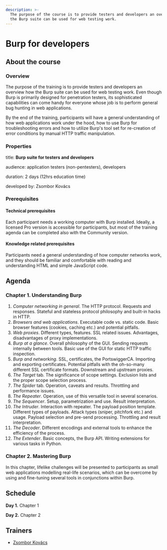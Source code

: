 ```yaml
---
description: >-
  The purpose of the course is to provide testers and developers an overview how
  the Burp suite can be used for web testing work.
---
```


# Burp for developers

## About the course

### Overview

The purpose of the training is to provide testers and developers an overview how the Burp suite can be used for web testing work. Even though Burp is primarily designed for penetration testers, its sophisticated capabilities can come handy for everyone whose job is to perform general bug hunting in web applications.

By the end of the training, participants will have a general understanding of how web applications work under the hood, how to use Burp for troubleshooting errors and how to utilize Burp's tool set for re-creation of error conditions by manual HTTP traffic manipulation.

### Properties

title: **Burp suite for testers and developers**

audience: application testers \(non-pentesters\), developers

duration: 2 days \(12hrs education time\)

developed by: Zsombor Kovács

### Prerequisites

#### Technical prerequisites

Each participant needs a working computer with Burp installed. Ideally, a licensed Pro version is accessible for participants, but most of the training agenda can be completed also with the Community version.

#### Knowledge related prerequisites

Participants need a general understanding of how computer networks work, and they should be familiar and comfortable with reading and understanding HTML and simple JavaScript code.

## Agenda

### Chapter 1. Understanding Burp

1. _Computer networking in general_. The HTTP protocol. Requests and responses. Stateful and stateless protocol philosophy and built-in hacks in HTTP.
2. _Browsers and web applications_. Executable code vs. static code. Basic browser features \(cookies, caching etc.\) and potential pitfalls.
3. _Web proxies_. Different types, features. SSL related issues. Advantages, disadvantages of proxy implementations.
4. _Burp at a glance_. Overall philosophy of the GUI. Sending requests internally between tools. Basic use of the GUI for static HTTP traffic inspection.
5. _Burp and networking_. SSL, certificates, the PortswiggerCA. Importing and exporting certificates. Potential pitfalls with the oh-so-many different SSL certificate formats. Downstream and upstream proxies.
6. _The Target_ tab. The significance of scope settings. Exclusion lists and the proper scope selection process.
7. _The Spider_ tab. Operation, caveats and results. Throttling and performance issues.
8. _The Repeater_. Operation, use of this versatile tool in several scenarios.
9. _The Sequencer_. Setup, parametrization and use. Result interpretation.
10. _The Intruder_. Interaction with repeater. The payload position template. Different types of payloads. Attack types \(sniper, pitchfork etc.\) and usage. Payload selection and pre-send processing. Throttling and result interpretation.
11. _The Decoder_. Different encodings and external tools to enhance the efficiency of the process.
12. _The Extender_. Basic concepts, the Burp API. Writing extensions for various tasks in Python.

### Chapter 2. Mastering Burp

In this chapter, lifelike challenges will be presented to participants as small web applications modelling real-life scenarios, which can be overcome by using and fine-tuning several tools in conjunctions within Burp.

## Schedule

**Day 1.** Chapter 1 

**Day 2.** Chapter 2

## Trainers

* [Zsombor Kovács](../trainers/zsombor-kovacs.md)

